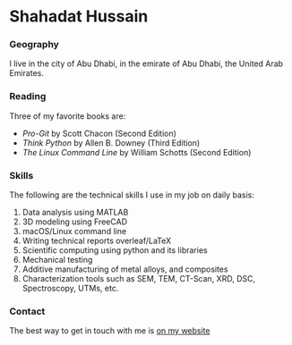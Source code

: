 
# Shahadat Hussain

### Geography

I live in the city of Abu Dhabi, in the emirate of Abu Dhabi, the United Arab Emirates.

### Reading

Three of my favorite books are:

- *Pro-Git* by Scott Chacon (Second Edition)
- *Think Python* by Allen B. Downey (Third Edition)
- *The Linux Command Line* by William Schotts (Second Edition)

### Skills

The following are the technical skills I use in my job on daily basis:

1. Data analysis using MATLAB
2. 3D modeling using FreeCAD
3. macOS/Linux command line
4. Writing technical reports overleaf/LaTeX
5. Scientific computing using python and its libraries
6. Mechanical testing
7. Additive manufacturing of metal alloys, and composites
8. Characterization tools such as SEM, TEM, CT-Scan, XRD, DSC, Spectroscopy, UTMs, etc.


### Contact

The best way to get in touch with me is [on my website](https://sites.google.com/view/shahadathussain/)


